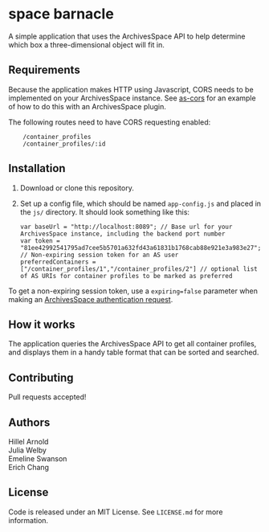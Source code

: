 # space barnacle
A simple application that uses the ArchivesSpace API to help determine which box a three-dimensional object will fit in.

## Requirements

Because the application makes HTTP using Javascript, CORS needs to be implemented on your ArchivesSpace instance. See [as-cors](https://github.com/RockefellerArchiveCenter/as-cors) for an example of how to do this with an ArchivesSpace plugin.

The following routes need to have CORS requesting enabled:

        /container_profiles  
        /container_profiles/:id

## Installation

1.  Download or clone this repository.

2.  Set up a config file, which should be named `app-config.js` and placed in the `js/` directory. It should look something like this:

        var baseUrl = "http://localhost:8089"; // Base url for your ArchivesSpace instance, including the backend port number
        var token = "81ee42992541795ad7cee5b5701a632fd43a61831b1768cab88e921e3a983e27"; // Non-expiring session token for an AS user
        preferredContainers = ["/container_profiles/1","/container_profiles/2"] // optional list of AS URIs for container profiles to be marked as preferred 

To get a non-expiring session token, use a `expiring=false` parameter when making an [ArchivesSpace authentication request](http://archivesspace.github.io/archivesspace/api/#authentication).

## How it works

The application queries the ArchivesSpace API to get all container profiles, and displays them in a handy table format that can be sorted and searched.

## Contributing

Pull requests accepted!

## Authors

Hillel Arnold  
Julia Welby  
Emeline Swanson  
Erich Chang

## License

Code is released under an MIT License. See `LICENSE.md` for more information.
